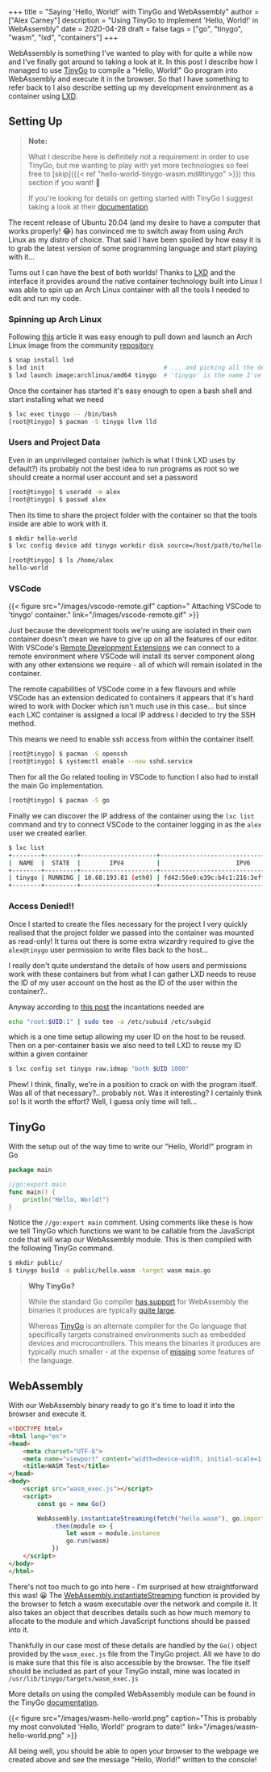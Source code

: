 +++
title = "Saying 'Hello, World!' with TinyGo and WebAssembly"
author = ["Alex Carney"]
description = "Using TinyGo to implement 'Hello, World!' in WebAssembly"
date = 2020-04-28
draft = false
tags = ["go", "tinygo", "wasm", "lxd", "containers"]
+++

WebAssembly is something I've wanted to play with for quite a while now and
I've finally got around to taking a look at it. In this post I describe how I
managed to use [TinyGo][tinygo] to compile a "Hello, World!" Go program into
WebAssembly and execute it in the browser. So that I have something to refer
back to I also describe setting up my development environment as a container
using [LXD][lxd].

<!--more-->

## Setting Up

> **Note:**
>
> What I describe here is definitely *not* a requirement in order to use TinyGo,
> but me wanting to play with yet more technologies so feel free to
> [skip]({{< ref "hello-world-tinygo-wasm.md#tinygo" >}}) this section
> if you want! 🙂
>
> If you're looking for details on getting started with TinyGo I suggest taking a
> look at their [documentation][tinygo-getting-started]

The recent release of Ubuntu 20.04 (and my desire to have a computer that works
properly! 😂) has convinced me to switch away from using Arch Linux as my distro of
choice. That said I have been spoiled by how easy it is to grab the latest version
of some programming language and start playing with it...

Turns out I can have the best of both worlds! Thanks to [LXD][lxd] and the
interface it provides around the native container technology built into Linux I was
able to spin up an Arch Linux container with all the tools I needed to edit and run
my code.

### Spinning up Arch Linux

Following [this][lxd-getting-started] article it was easy enough to pull down and
launch an Arch Linux image from the community [repository][lxd-images]

```sh
$ snap install lxd
$ lxd init                                 # ... and picking all the defaults
$ lxd launch image:archlinux/amd64 tinygo  # 'tinygo' is the name I've given my container
```

Once the container has started it's easy enough to open a bash shell and start
installing what we need

```sh
$ lxc exec tinygo -- /bin/bash
[root@tinygo] $ pacman -S tinygo llvm lld
```

### Users and Project Data

Even in an unprivileged container (which is what I think LXD uses by default?) its
probably not the best idea to run programs as root so we should create a normal user
account and set a password

```sh
[root@tinygo] $ useradd -m alex
[root@tinygo] $ passwd alex
```

Then its time to share the project folder with the container so that the tools inside
are able to work with it.

```sh
$ mkdir hello-world
$ lxc config device add tinygo workdir disk source=/host/path/to/hello-world/ path=/home/alex/hello-world/

[root@tinygo] $ ls /home/alex
hello-world
```

### VSCode

{{< figure src="/images/vscode-remote.gif" caption=" Attaching VSCode to 'tinygo' container." link="/images/vscode-remote.gif" >}}

Just because the development tools we're using are isolated in their own container
doesn't mean we have to give up on all the features of our editor. With VSCode's
[Remote Development Extensions][vscode-remote-ext] we can connect to a remote
environment where VSCode will install its server component along with any other
extensions we require - all of which will remain isolated in the container.

The remote capabilities of VSCode come in a few flavours and while VSCode has an
extension dedicated to containers it appears that it's hard wired to work with Docker
which isn't much use in this case... but since each LXC container is assigned a local
IP address I decided to try the SSH method.

This means we need to enable ssh access from within the container itself.

```sh
[root@tinygo] $ pacman -S openssh
[root@tinygo] $ systemctl enable --now sshd.service
```

Then for all the Go related tooling in VSCode to function I also had to install the main
Go implementation.

```sh
[root@tinygo] $ pacman -S go
```

Finally we can discover the IP address of the container using the `lxc list` command and
try to connect VSCode to the container logging in as the `alex` user we created earlier.

```sh
$ lxc list
+--------+---------+---------------------+-----------------------------------------------+-----------+-----------+
|  NAME  |  STATE  |        IPV4         |                     IPV6                      |   TYPE    | SNAPSHOTS |
+--------+---------+---------------------+-----------------------------------------------+-----------+-----------+
| tinygo | RUNNING | 10.68.193.81 (eth0) | fd42:56e0:e39c:b4c1:216:3eff:feaa:3b91 (eth0) | CONTAINER | 0         |
+--------+---------+---------------------+-----------------------------------------------+-----------+-----------+
```

### Access Denied!!

Once I started to create the files necessary for the project I very quickly realised that
the project folder we passed into the container was mounted as read-only! It turns
out there is some extra wizardry required to give the `alex@tinygo` user permission to
write files back to the host...

I really don't quite understand the details of how users and permissions work with these
containers but from what I can gather LXD needs to reuse the ID of my user account on the
host as the ID of the user within the container?..

Anyway according to [this post][lxd-user-remap] the incantations needed are

```sh
echo "root:$UID:1" | sudo tee -a /etc/subuid /etc/subgid
```

which is a one time setup allowing my user ID on the host to be reused. Then on a
per-container basis we also need to tell LXD to reuse my ID within a given container

```sh
$ lxc config set tinygo raw.idmap "both $UID 1000"
```

Phew! I think, finally, we're in a position to crack on with the program itself. Was all
of that necessary?.. probably not. Was it interesting? I certainly think so! Is it worth
the effort? Well, I guess only time will tell...

## TinyGo

With the setup out of the way time to write our "Hello, World!" program in Go

```go
package main

//go:export main
func main() {
    println("Hello, World!")
}
```

Notice the `//go:export main` comment. Using comments like these is how we tell TinyGo
which functions we want to be callable from the JavaScript code that will wrap our
WebAssembly module. This is then compiled with the following TinyGo command.

```sh
$ mkdir public/
$ tinygo build -o public/hello.wasm -target wasm main.go
```

> **Why TinyGo?**
>
> While the standard Go compiler [has support][go-wasm] for WebAssembly the binaries it
> produces are typically [quite large][go-wasm-large].
>
> Whereas [TinyGo][tinygo] is an alternate compiler for the Go language that
> specifically targets constrained environments such as embedded devices and
> microcontrollers. This means the binaries it produces are typically much smaller - at
> the expense of [missing][tinygo-missing] some features of the language.

## WebAssembly

With our WebAssembly binary ready to go it's time to load it into the browser and
execute it.

```html
<!DOCTYPE html>
<html lang="en">
<head>
    <meta charset="UTF-8">
    <meta name="viewport" content="width=device-width, initial-scale=1.0">
    <title>WASM Test</title>
</head>
<body>
    <script src="wasm_exec.js"></script>
    <script>
        const go = new Go()

        WebAssembly.instantiateStreaming(fetch("hello.wasm"), go.importObject)
            .then(module => {
                let wasm = module.instance
                go.run(wasm)
            })
    </script>
</body>
</html>
```

There's not too much to go into here - I'm surprised at how straightforward this was! 😀
The [WebAssembly.instantiateStreaming][wasm-streaming] function is provided by the
browser to fetch a wasm executable over the network and compile it. It also takes an
object that describes details such as how much memory to allocate to the module and
which JavaScript functions should be passed into it.

Thankfully in our case most of these details are handled by the `Go()` object provided
by the `wasm_exec.js` file from the TinyGo project. All we have to do is make sure that
this file is also accessible by the browser. The file itself should be included as part
of your TinyGo install, mine was located in `/usr/lib/tinygo/targets/wasm_exec.js`

More details on using the compiled WebAssembly module can be found in the TinyGo
[documentation][tinygo-wasm].

{{< figure src="/images/wasm-hello-world.png" caption="This is probably my most convoluted 'Hello, World!' program to date!" link="/images/wasm-hello-world.png" >}}

All being well, you should be able to open your browser to the webpage we created above
and see the message "Hello, World!" written to the console!

[go-wasm]: https://github.com/golang/go/wiki/WebAssembly
[go-wasm-large]: https://github.com/golang/go/wiki/WebAssembly#reducing-the-size-of-wasm-files
[lxd]: https://linuxcontainers.org/
[lxd-getting-started]: https://ubuntu.com/blog/lxd-in-4-easy-steps
[lxd-images]: https://uk.images.linuxcontainers.org/
[lxd-user-remap]: https://tribaal.io/nicer-mounting-home-in-lxd.html
[tinygo]: https://tinygo.org/
[tinygo-getting-started]: https://tinygo.org/getting-started/
[tinygo-missing]: https://tinygo.org/lang-support/
[tinygo-wasm]: https://tinygo.org/webassembly/webassembly/
[vscode-remote-ext]: https://marketplace.visualstudio.com/items?itemName=ms-vscode-remote.vscode-remote-extensionpack
[wasm-streaming]: https://developer.mozilla.org/en-US/docs/Web/JavaScript/Reference/Global_Objects/WebAssembly/instantiateStreaming
